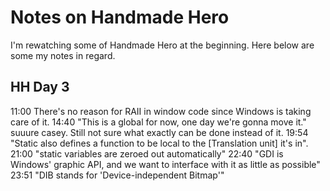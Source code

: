 # Notes on Handmade Hero
I'm rewatching some of Handmade Hero at the beginning. Here below are some my notes in regard. 

## HH Day 3

11:00 There's no reason for RAII in window code since Windows is taking care of it.
14:40 "This is a global for now, one day we're gonna move it." suuure casey. Still not sure what exactly can be done instead of it.
19:54 "Static also defines a function to be local to the [Translation unit] it's in".
21:00 "static variables are zeroed out automatically"
22:40 "GDI is Windows' graphic API, and we want to interface with it as little as possible"
23:51 "DIB stands for 'Device-independent Bitmap'"